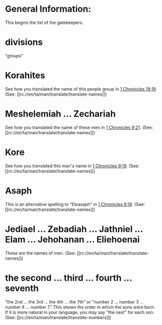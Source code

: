 # General Information:

This begins the list of the gatekeepers.

# divisions

"groups"

# Korahites

See how you translated the name of this people group in [1 Chronicles 19:19](../09/17.md). (See: [[rc://en/ta/man/translate/translate-names]])

# Meshelemiah ... Zechariah

See how you translated the name of these men in [1 Chronicles 9:21](../09/20.md). (See: [[rc://en/ta/man/translate/translate-names]])

# Kore

See how you translated this man's name in [1 Chronicles 9:19](../09/17.md). (See: [[rc://en/ta/man/translate/translate-names]])

# Asaph

This is an alternative spelling to "Ebiasaph" in [1 Chronicles 9:19](../09/17.md). (See: [[rc://en/ta/man/translate/translate-names]])

# Jediael ... Zebadiah ... Jathniel ... Elam ... Jehohanan ... Eliehoenai

These are the names of men. (See: [[rc://en/ta/man/translate/translate-names]])

# the second ... third ... fourth ... seventh

"the 2nd ... the 3rd ... the 4th ... the 7th" or "number 2 ... number 3 ... number 4 ... number 7." This shows the order in which the sons were born. If it is more natural in your language, you may say "the next" for each son. (See: [[rc://en/ta/man/translate/translate-numbers]])